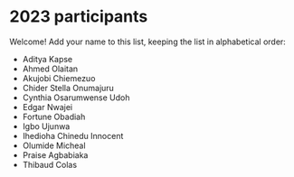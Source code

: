 # 2023 participants

Welcome! Add your name to this list, keeping the list in alphabetical order:

- Aditya Kapse
- Ahmed Olaitan
- Akujobi Chiemezuo
- Chider Stella Onumajuru
- Cynthia Osarumwense Udoh
- Edgar Nwajei
- Fortune Obadiah
- Igbo Ujunwa
- Ihedioha Chinedu Innocent
- Olumide Micheal
- Praise Agbabiaka
- Thibaud Colas

